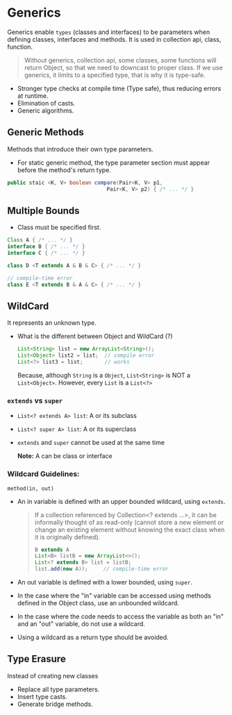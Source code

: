 # Generics
Generics enable `types` (classes and interfaces) to be parameters when defining classes, interfaces and methods. It is used in collection api, class, function.

> Without generics, collection api, some classes, some functions will return Object, so that we need to downcast to proper class. If we use generics, it limits to a specified type, that is why it is type-safe.

* Stronger type checks at compile time (Type safe), thus reducing errors at runtime.
* Elimination of casts.
* Generic algorithms.

## Generic Methods
Methods that introduce their own type parameters.

* For static generic method, the type parameter section must appear before the method's return type.

```java
public staic <K, V> boolean compare(Pair<K, V> p1, 
                                Pair<K, V> p2) { /* ... */ }
```

## Multiple Bounds
* Class must be specified first.

```java
Class A { /* ... */ }
interface B { /* ... */ }
interface C { /* ... */ }

class D <T extends A & B & C> { /* ... */ }

// compile-time error
class E <T extends B & A & C> { /* ... */ }
```

## WildCard
It represents an unknown type.

* What is the different between Object and WildCard (?)

    ```java
    List<String> list = new ArrayList<String>();
    List<Object> list2 = list;  // compile error
    List<?> list3 = list;       // works
    ```
    Because, although `String` is a `Object`, `List<String>` is NOT a `List<Object>`. However, every `List` is a `List<?>`

### `extends` vs `super`
* `List<? extends A> list`: A or its subclass
* `List<? super A> list`: A or its superclass
* `extends` and `super` cannot be used at the same time

  **Note:** A can be class or interface

### Wildcard Guidelines: 
`method(in, out)`

* An in variable is defined with an upper bounded wildcard, using `extends`.

  > If a collection referenced by Collection<? extends ...>, it can be informally thought of as read-only (cannot store a new element or change an existing element without knowing the exact class when it is originally defined).
  > ```java
  > B extends A
  > List<B> listB = new ArrayList<>();
  > List<? extends B> list = listB;
  > list.add(new A));     // compile-time error
  > ```

* An out variable is defined with a lower bounded, using `super`.
* In the case where the "in" variable can be accessed using methods defined in the Object class, use an unbounded wildcard.
* In the case where the code needs to access the variable as both an "in" and an "out" variable, do not use a wildcard.
* Using a wildcard as a return type should be avoided.

## Type Erasure
Instead of creating new classes
* Replace all type parameters.
* Insert type casts.
* Generate bridge methods.